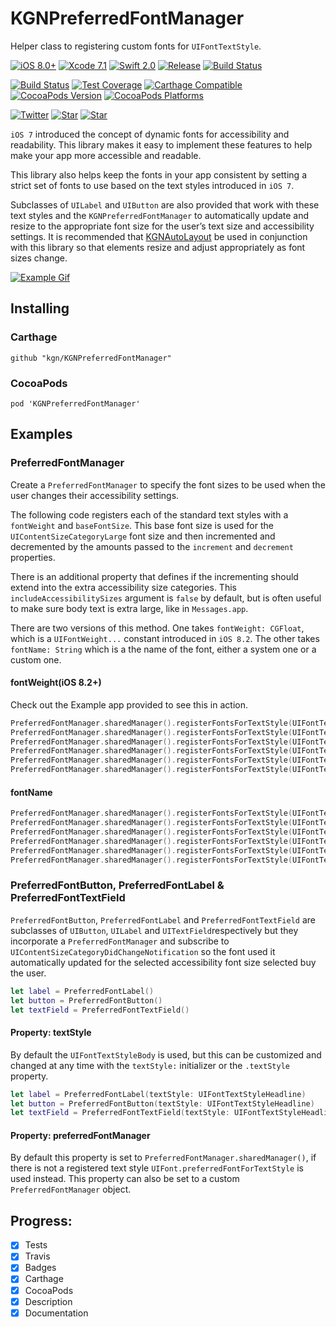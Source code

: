 # KGNPreferredFontManager

Helper class to registering custom fonts for `UIFontTextStyle`. 

[![iOS 8.0+](http://img.shields.io/badge/iOS-8.0%2B-blue.svg)]()
[![Xcode 7.1](http://img.shields.io/badge/Xcode-7.0-blue.svg)]()
[![Swift 2.0](http://img.shields.io/badge/Swift-2.0-blue.svg)]()
[![Release](https://img.shields.io/github/release/kgn/KGNPreferredFontManager.svg)](/releases)
[![Build Status](http://img.shields.io/badge/License-MIT-lightgrey.svg)](/LICENSE)

[![Build Status](https://travis-ci.org/kgn/KGNPreferredFontManager.svg)](https://travis-ci.org/kgn/KGNPreferredFontManager)
[![Test Coverage](http://img.shields.io/badge/Tests-79%25-yellow.svg)]()
[![Carthage Compatible](https://img.shields.io/badge/Carthage-Compatible-4BC51D.svg)](https://github.com/Carthage/Carthage)
[![CocoaPods Version](https://img.shields.io/cocoapods/v/KGNPreferredFontManager.svg)](https://cocoapods.org/pods/KGNPreferredFontManager)
[![CocoaPods Platforms](https://img.shields.io/cocoapods/p/KGNPreferredFontManager.svg)](https://cocoapods.org/pods/KGNPreferredFontManager)

[![Twitter](https://img.shields.io/badge/Twitter-@iamkgn-55ACEE.svg)](http://twitter.com/iamkgn)
[![Star](https://img.shields.io/github/followers/kgn.svg?style=social&label=Follow%20%40kgn)](https://github.com/kgn)
[![Star](https://img.shields.io/github/stars/kgn/KGNPreferredFontManager.svg?style=social&label=Star)](https://github.com/kgn/KGNPreferredFontManager)

`iOS 7` introduced the concept of dynamic fonts for accessibility and readability. This library makes it easy to implement these features to help make your app more accessible and readable.

This library also helps keep the fonts in your app consistent by setting a strict set of fonts to use based on the text styles introduced in `iOS 7`.

Subclasses of `UILabel` and `UIButton` are also provided that work with these text styles and the `KGNPreferredFontManager` to automatically update and resize to the appropriate font size for the user’s text size and accessibility settings. It is recommended that [KGNAutoLayout](https://github.com/kgn/KGNAutoLayout) be used in conjunction with this library so that elements resize and adjust appropriately as font sizes change.

[![Example Gif](https://d13yacurqjgara.cloudfront.net/users/7253/screenshots/1877784/fonts.gif)](https://dribbble.com/shots/1877784-Dynamic-Fonts)

## Installing

### Carthage
```
github "kgn/KGNPreferredFontManager"
```

### CocoaPods
```
pod 'KGNPreferredFontManager'
```

## Examples

### PreferredFontManager
Create a `PreferredFontManager` to specify the font sizes to be used when the user changes their accessibility settings. 

The following code registers each of the standard text styles with a `fontWeight` and `baseFontSize`. This base font size is used for the `UIContentSizeCategoryLarge` font size and then incremented and decremented by the amounts passed to the `increment` and `decrement` properties. 

There is an additional property that defines if the incrementing should extend into the extra accessibility size categories. This `includeAccessibilitySizes` argument is `false` by default, but is often useful to make sure body text is extra large, like in `Messages.app`.

There are two versions of this method. One takes `fontWeight: CGFloat`, which is a `UIFontWeight...` constant introduced in `iOS 8.2`. The other takes `fontName: String` which is a the name of the font, either a system one or a custom one.

#### fontWeight(iOS 8.2+)
Check out the Example app provided to see this in action.

``` Swift
PreferredFontManager.sharedManager().registerFontsForTextStyle(UIFontTextStyleHeadline, fontWeight: UIFontWeightUltraLight, baseFontSize: UIFont.systemFontSize()*4, increment: 1, decrement: 1)
PreferredFontManager.sharedManager().registerFontsForTextStyle(UIFontTextStyleSubheadline, fontWeight: UIFontWeightRegular, baseFontSize: UIFont.systemFontSize()*2, increment: 1, decrement: 1)
PreferredFontManager.sharedManager().registerFontsForTextStyle(UIFontTextStyleBody, fontWeight: UIFontWeightRegular, baseFontSize: UIFont.labelFontSize(), increment: 2, decrement: 1, includeAccessibilitySizes: true)
PreferredFontManager.sharedManager().registerFontsForTextStyle(UIFontTextStyleCaption1, fontWeight: UIFontWeightMedium, baseFontSize: UIFont.systemFontSize(), increment: 1, decrement: 1)
PreferredFontManager.sharedManager().registerFontsForTextStyle(UIFontTextStyleCaption2, fontWeight: UIFontWeightRegular, baseFontSize: UIFont.systemFontSize(), increment: 1, decrement: 1)
PreferredFontManager.sharedManager().registerFontsForTextStyle(UIFontTextStyleFootnote, fontWeight: UIFontWeightRegular, baseFontSize: UIFont.smallSystemFontSize(), increment: 1, decrement: 1)
```

#### fontName

``` Swift
PreferredFontManager.sharedManager().registerFontsForTextStyle(UIFontTextStyleHeadline, fontName: "AvenirNext-Light", baseFontSize: 28, increment: 2, decrement: 2)
PreferredFontManager.sharedManager().registerFontsForTextStyle(UIFontTextStyleSubheadline, fontName: "AvenirNext-Regular", baseFontSize: 22, increment: 2, decrement: 1)
PreferredFontManager.sharedManager().registerFontsForTextStyle(UIFontTextStyleBody, fontName: "AvenirNext-Regular", baseFontSize: 17, increment: 1, decrement: 1, includeAccessibilitySizes: true)
PreferredFontManager.sharedManager().registerFontsForTextStyle(UIFontTextStyleCaption1, fontName: "AvenirNext-Medium", baseFontSize: 15, increment: 1, decrement: 1)
PreferredFontManager.sharedManager().registerFontsForTextStyle(UIFontTextStyleCaption2, fontName: "AvenirNext-Regular", baseFontSize: 13, increment: 1, decrement: 1)
PreferredFontManager.sharedManager().registerFontsForTextStyle(UIFontTextStyleFootnote, fontName: "AvenirNext-Regular", baseFontSize: 11, increment: 1, decrement: 1)
```

### PreferredFontButton, PreferredFontLabel & PreferredFontTextField
`PreferredFontButton`, `PreferredFontLabel` and `PreferredFontTextField` are subclasses of `UIButton`, `UILabel` and `UITextField`respectively but they incorporate a `PreferredFontManager` and subscribe to `UIContentSizeCategoryDidChangeNotification` so the font used it automatically updated for the selected accessibility font size selected buy the user.

``` Swift
let label = PreferredFontLabel()
let button = PreferredFontButton()
let textField = PreferredFontTextField()
```

#### Property: textStyle
By default the `UIFontTextStyleBody` is used, but this can be customized and changed at any time with the `textStyle:` initializer or the `.textStyle` property.

``` Swift
let label = PreferredFontLabel(textStyle: UIFontTextStyleHeadline)
let button = PreferredFontButton(textStyle: UIFontTextStyleHeadline)
let textField = PreferredFontTextField(textStyle: UIFontTextStyleHeadline)
```

#### Property: preferredFontManager
By default this property is set to `PreferredFontManager.sharedManager()`, if there is not a registered text style `UIFont.preferredFontForTextStyle` is used instead. This property can also be set to a custom `PreferredFontManager` object.

## Progress:
- [X] Tests
- [X] Travis
- [X] Badges
- [X] Carthage
- [X] CocoaPods
- [X] Description
- [X] Documentation
